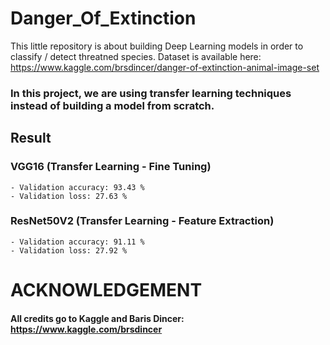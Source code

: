 # Danger_Of_Extinction

This little repository is about building Deep Learning models in order to classify / detect threatned species.
Dataset is available here: https://www.kaggle.com/brsdincer/danger-of-extinction-animal-image-set

### In this project, we are using transfer learning techniques instead of building a model from scratch.

## Result

### VGG16 (Transfer Learning - Fine Tuning)
    - Validation accuracy: 93.43 %
    - Validation loss: 27.63 %

### ResNet50V2 (Transfer Learning - Feature Extraction)
    - Validation accuracy: 91.11 %
    - Validation loss: 27.92 %

# ACKNOWLEDGEMENT
#### All credits go to Kaggle and Baris Dincer: https://www.kaggle.com/brsdincer
